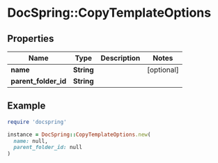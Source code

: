 # DocSpring::CopyTemplateOptions

## Properties

| Name | Type | Description | Notes |
| ---- | ---- | ----------- | ----- |
| **name** | **String** |  | [optional] |
| **parent_folder_id** | **String** |  |  |

## Example

```ruby
require 'docspring'

instance = DocSpring::CopyTemplateOptions.new(
  name: null,
  parent_folder_id: null
)
```

